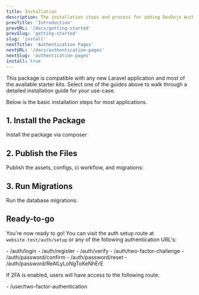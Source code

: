 ```yaml
---
title: Installation
description: The installation steps and process for adding DevDojo Auth package to your app.
prevTitle: 'Introduction'
prevURL: '/docs/getting-started'
prevSlug: 'getting-started'
slug: 'install'
nextTitle: 'Authentication Pages'
nextURL: '/docs/authentication-pages'
nextSlug: 'authentication-pages'
install: true
---
```


This package is compatible with any new Laravel application and most of the available starter kits. Select one of the guides above to walk through a detailed installation guide for your use-case.

Below is the basic installation steps for most applications.

## 1. Install the Package

Install the package via composer

<include src="docs/install/code/composer-require.html"></include>

## 2. Publish the Files

Publish the assets, configs, ci workflow, and migrations:

<include src="docs/install/code/publish.html"></include>

## 3. Run Migrations

Run the database migrations:

<include src="docs/install/code/migrate.html"></include>

## Ready-to-go

You're now ready to go! You can visit the auth setup route at `website.test/auth/setup` or any of the following authentication URL's:

<div class="p-5 font-mono whitespace-break-spaces bg-white/[6%] rounded-xl border border-white/[8%]">- <span class="text-green-400">/auth/login</span>
- <span class="text-green-400">/auth/register</span>
- <span class="text-green-400">/auth/verify</span>
- <span class="text-green-400">/auth/two-factor-challenge</span>
- <span class="text-green-400">/auth/password/confirm</span>
- <span class="text-green-400">/auth/password/reset</span>
- <span class="text-green-400">/auth/password/ReAlLyLoNgToKeNhErE</span>
</div>

If 2FA is enabled, users will have access to the following route:

<div class="p-5 font-mono whitespace-break-spaces bg-white/[6%] rounded-xl border border-white/[8%]">- <span class="text-green-400">/user/two-factor-authentication</span></div>
